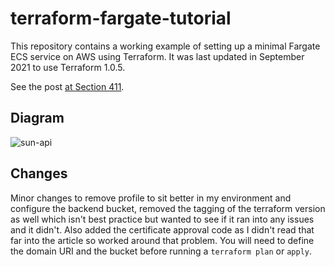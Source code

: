 # terraform-fargate-tutorial

This repository contains a working example of setting up a minimal Fargate ECS service on AWS using Terraform. It was last updated in September 2021 to use Terraform 1.0.5.

See the post [at Section 411](https://section411.com/2019/07/hello-world/).

## Diagram

![sun-api](https://user-images.githubusercontent.com/590736/171856164-70c98307-c847-455e-ab28-2b5badf97d14.png)

## Changes

Minor changes to remove profile to sit better in my environment and configure the backend bucket, removed the tagging of the terraform version as well which isn't best practice but wanted to see if it ran into any issues and it didn't.  Also added the certificate approval code as I didn't read that far into the article so worked around that problem.  You will need to define the domain URI and the bucket before running a `terraform plan` or `apply`.
